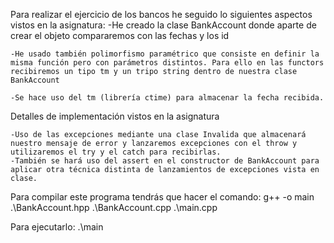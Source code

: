 Para realizar el ejercicio de los bancos he seguido lo siguientes aspectos vistos en la asignatura:
	-He creado la clase BankAccount donde aparte de crear el objeto compararemos con las fechas y los id
	
	-He usado también polimorfismo paramétrico que consiste en definir la misma función pero con parámetros distintos. Para ello en las functors recibiremos un tipo tm y un tripo string dentro de nuestra clase BankAccount

	-Se hace uso del tm (librería ctime) para almacenar la fecha recibida.

Detalles de implementación vistos en la asignatura

	-Uso de las excepciones mediante una clase Invalida que almacenará nuestro mensaje de error y lanzaremos excepciones con el throw y utilizaremos el try y el catch para recibirlas.
	-También se hará uso del assert en el constructor de BankAccount para aplicar otra técnica distinta de lanzamientos de excepciones vista en clase.
	
	
Para compilar este programa tendrás que hacer el comando:
	g++ -o main .\BankAccount.hpp .\BankAccount.cpp .\main.cpp

Para ejecutarlo:
	.\main